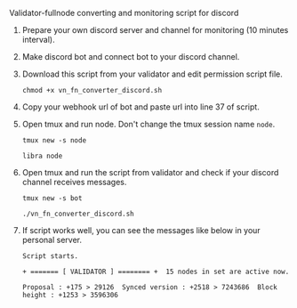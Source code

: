 Validator-fullnode converting and monitoring script for discord

1. Prepare your own discord server and channel for monitoring (10 minutes interval).
2. Make discord bot and connect bot to your discord channel.
3. Download this script from your validator and edit permission script file.
   
   `chmod +x vn_fn_converter_discord.sh`
   
5. Copy your webhook url of bot and paste url into line 37 of script.
6. Open tmux and run node. Don't change the tmux session name `node`.
   
   `tmux new -s node`

   `libra node`
   
7. Open tmux and run the script from validator and check if your discord channel receives messages.
   
   `tmux new -s bot`

   `./vn_fn_converter_discord.sh`
   
8. If script works well, you can see the messages like below in your personal server.
    
   `Script starts.`
   
   `+ ======= [ VALIDATOR ] ======== +  15 nodes in set are active now.`
   
   `Proposal : +175 > 29126  Synced version : +2518 > 7243686  Block height : +1253 > 3596306`
